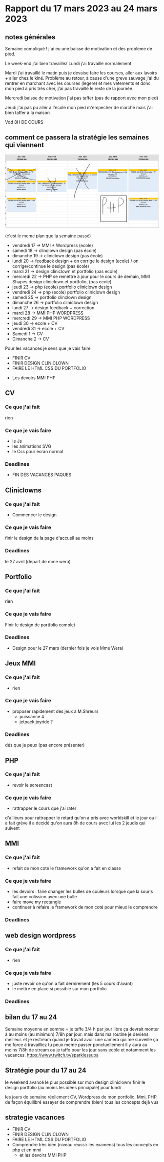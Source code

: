 # Rapport du 17 mars 2023 au 24 mars 2023

## notes générales
Semaine compliqué ! j'ai eu une baisse de motivation et des probleme de pied.

Le week-end j'ai bien travaillez
Lundi j'ai travaillé normalement

Mardi j'ai travaillé le matin puis je devaise faire les courses, aller aux lavoirs + aller chez le kiné. Problème au retour, à cause d'une greve sauvage j'ai du rentrer en marchant avec les courses (legere) et mes vetements et donc mon pied à pris très cher, j'ai pas travaillé le reste de la journéé.

Mercredi baisse de motivation j'ai pas taffer (pas de rapport avec mon pied)

Jeudi j'ai pas pu aller à l'ecole mon pied m'empecher de marché mais j'ai bien taffer à la maison

Vdd 8H DE COURS


## comment ce passera la stratégie les semaines qui viennent
<img src="./img.png" alt="horaire de cours">

(c'est le meme plan que la semaine passé)

- vendredi 17 ->  MMI + Wordpress (ecole)
- samedi 18 -> clinclown design (pas école)
- dimanche 19 -> cliniclown design (pas école)
- lundi 20 -> feedback design + on corrige le design (ecole) / on corrige/continue le design (pas école)
- mardi 21  -> design cliniclown et portfolio (pas ecole)
- mercredi 22 ->  PHP se remettre à jour pour le cours de demain, MMI Shapes design cliniclown et portfolio, (pas ecole)
- jeudi 23  -> php (ecole) portfolio cliniclown design
- vendredi 24 -> php (ecole) portfolio cliniclown design
- samedi 25 ->  portfolio clinclown design
- dimanche 26 -> portfolio cliniclown design
- lundi 27 -> design feedback + correction
- mardi 28 -> MMI PHP WORDPRESS
- mercredi 29 -> MMI PHP WORDPRESS
- jeudi 30 -> ecole + CV
- vendredi 31 -> ecole + CV
- Samedi 1 -> CV
- Dimanche 2 -> CV

Pour les vacances je sens que je vais faire
- FINIR CV
- FINIR DESIGN CLINICLOWN
- FAIRE LE HTML CSS DU PORTFOLIO
+ Les devoirs MMI PHP


## CV
### Ce que j'ai fait
rien
### Ce que je vais faire
- le Js
- les animations SVG
- le Css pour écran normal

### Deadlines
- FIN DES VACANCES PAQUES

## Cliniclowns
### Ce que j'ai fait
- Commencer le design
### Ce que je vais faire
finir le design de la page d'accueil au moins
### Deadlines
le 27 avril (depart de mme wera)

## Portfolio
### Ce que j'ai fait
rien 
### Ce que je vais faire
Finir le design de portfolio complet
### Deadlines
- Design pour le 27 mars (dernier fois je vois Mme Wera)

## Jeux MMI
### Ce que j'ai fait
- rien
### Ce que je vais faire
- proposer rapidement des jeux à M.Shreurs
    - puissance 4
    - jetpack joyride ?
### Deadlines
dés que je peux (pas encore présenter)

## PHP
### Ce que j'ai fait
- revoir le screencast
### Ce que je vais faire
- rattrapper le cours que j'ai rater 


d'ailleurs pour rattrapper le retard qu'on a pris avec worldskill et le jour ou il a fait grève il a decidé qu'on aura 8h de cours avec lui les 2 jeudis qui suivent

## MMI
### Ce que j'ai fait
- refait de mon coté le framework qu'on a fait en classe
### Ce que je vais faire
- les devoirs : faire changer les bulles de couleurs lorsque que la souris fait une colission avec une bulle
- faire move my rectangle 
- continuer à refaire le framework de mon coté pour mieux le comprendre
### Deadlines

## web design wordpress
### Ce que j'ai fait
- rien
### Ce que je vais faire
- juste revoir ce qu'on a fait dernirement (les 5 cours d'avant)
- le mettre en place si possible sur mon portfolio
### Deadlines


## bilan du 17 au 24
Semaine moyenne en somme = je taffe 3/4 h par jour libre ça devrait monter à au moins (au minimun) 7/8h par jour.
mais dans ma routine je deviens meilleur. et je restream quand je travail avoir une caméra qui me surveille ça me force à travailliez tu peux meme passer ponctuellement il y aura au moins 7/8h de stream ou je taffe pour les jour sans ecole et notamment les vacances. https://www.twitch.tv/sparklessupa

## Stratégie pour du 17 au 24
le weekend avancé le plus possible sur mon design cliniclown/ finir le design portfolio (au moins les idées principale) pour lundi

les jours de semaine réellement CV, Wordpress de mon portfolio, Mmi, PHP, de façon équilibré essayer de comprendre (bien) tous les concepts dejà vus

## strategie vacances
- FINIR CV
- FINIR DESIGN CLINICLOWN
- FAIRE LE HTML CSS DU PORTFOLIO
- Comprendre très bien (niveau reussir les examens) tous les concepts en php et en mmi
  - et les devoirs MMI PHP





